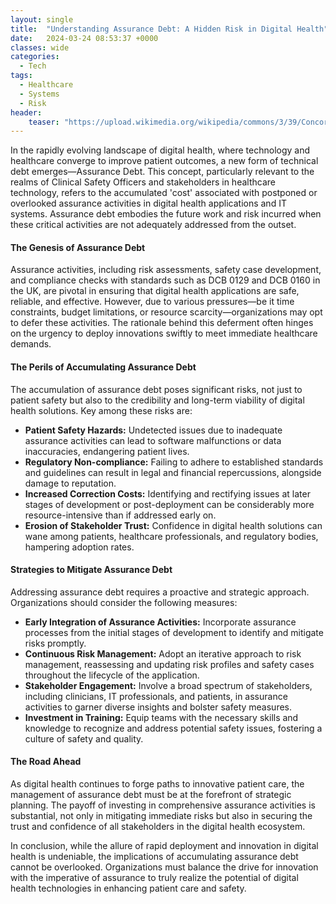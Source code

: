```yaml
---
layout: single
title:  "Understanding Assurance Debt: A Hidden Risk in Digital Health"
date:   2024-03-24 08:53:37 +0000
classes: wide
categories:
  - Tech
tags:
  - Healthcare
  - Systems
  - Risk
header:
    teaser: "https://upload.wikimedia.org/wikipedia/commons/3/39/Concorde_216_%28G-BOAF%29_last_flight.jpg"
---
```


In the rapidly evolving landscape of digital health, where technology and healthcare converge to improve patient outcomes, a new form of technical debt emerges—Assurance Debt. This concept, particularly relevant to the realms of Clinical Safety Officers and stakeholders in healthcare technology, refers to the accumulated 'cost' associated with postponed or overlooked assurance activities in digital health applications and IT systems. Assurance debt embodies the future work and risk incurred when these critical activities are not adequately addressed from the outset.

#### The Genesis of Assurance Debt

Assurance activities, including risk assessments, safety case development, and compliance checks with standards such as DCB 0129 and DCB 0160 in the UK, are pivotal in ensuring that digital health applications are safe, reliable, and effective. However, due to various pressures—be it time constraints, budget limitations, or resource scarcity—organizations may opt to defer these activities. The rationale behind this deferment often hinges on the urgency to deploy innovations swiftly to meet immediate healthcare demands.

#### The Perils of Accumulating Assurance Debt

The accumulation of assurance debt poses significant risks, not just to patient safety but also to the credibility and long-term viability of digital health solutions. Key among these risks are:

- **Patient Safety Hazards:** Undetected issues due to inadequate assurance activities can lead to software malfunctions or data inaccuracies, endangering patient lives.
- **Regulatory Non-compliance:** Failing to adhere to established standards and guidelines can result in legal and financial repercussions, alongside damage to reputation.
- **Increased Correction Costs:** Identifying and rectifying issues at later stages of development or post-deployment can be considerably more resource-intensive than if addressed early on.
- **Erosion of Stakeholder Trust:** Confidence in digital health solutions can wane among patients, healthcare professionals, and regulatory bodies, hampering adoption rates.

#### Strategies to Mitigate Assurance Debt

Addressing assurance debt requires a proactive and strategic approach. Organizations should consider the following measures:

- **Early Integration of Assurance Activities:** Incorporate assurance processes from the initial stages of development to identify and mitigate risks promptly.
- **Continuous Risk Management:** Adopt an iterative approach to risk management, reassessing and updating risk profiles and safety cases throughout the lifecycle of the application.
- **Stakeholder Engagement:** Involve a broad spectrum of stakeholders, including clinicians, IT professionals, and patients, in assurance activities to garner diverse insights and bolster safety measures.
- **Investment in Training:** Equip teams with the necessary skills and knowledge to recognize and address potential safety issues, fostering a culture of safety and quality.

#### The Road Ahead

As digital health continues to forge paths to innovative patient care, the management of assurance debt must be at the forefront of strategic planning. The payoff of investing in comprehensive assurance activities is substantial, not only in mitigating immediate risks but also in securing the trust and confidence of all stakeholders in the digital health ecosystem.

In conclusion, while the allure of rapid deployment and innovation in digital health is undeniable, the implications of accumulating assurance debt cannot be overlooked. Organizations must balance the drive for innovation with the imperative of assurance to truly realize the potential of digital health technologies in enhancing patient care and safety.